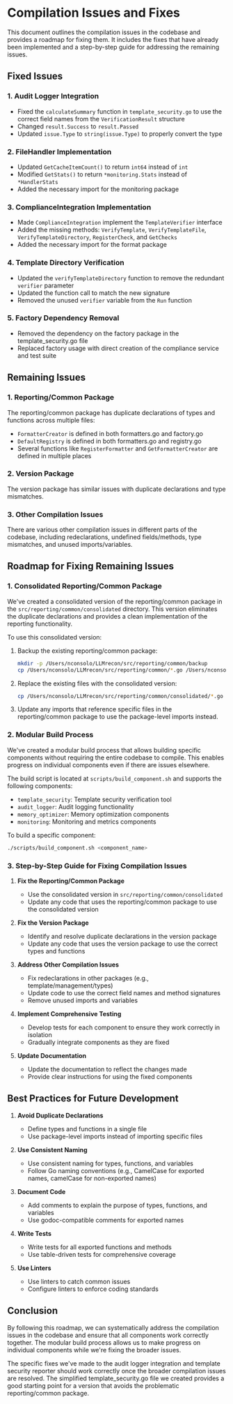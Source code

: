 # Compilation Issues and Fixes

This document outlines the compilation issues in the codebase and provides a roadmap for fixing them. It includes the fixes that have already been implemented and a step-by-step guide for addressing the remaining issues.

## Fixed Issues

### 1. Audit Logger Integration

- Fixed the `calculateSummary` function in `template_security.go` to use the correct field names from the `VerificationResult` structure
- Changed `result.Success` to `result.Passed`
- Updated `issue.Type` to `string(issue.Type)` to properly convert the type

### 2. FileHandler Implementation

- Updated `GetCacheItemCount()` to return `int64` instead of `int`
- Modified `GetStats()` to return `*monitoring.Stats` instead of `*HandlerStats`
- Added the necessary import for the monitoring package

### 3. ComplianceIntegration Implementation

- Made `ComplianceIntegration` implement the `TemplateVerifier` interface
- Added the missing methods: `VerifyTemplate`, `VerifyTemplateFile`, `VerifyTemplateDirectory`, `RegisterCheck`, and `GetChecks`
- Added the necessary import for the format package

### 4. Template Directory Verification

- Updated the `verifyTemplateDirectory` function to remove the redundant `verifier` parameter
- Updated the function call to match the new signature
- Removed the unused `verifier` variable from the `Run` function

### 5. Factory Dependency Removal

- Removed the dependency on the factory package in the template_security.go file
- Replaced factory usage with direct creation of the compliance service and test suite

## Remaining Issues

### 1. Reporting/Common Package

The reporting/common package has duplicate declarations of types and functions across multiple files:

- `FormatterCreator` is defined in both formatters.go and factory.go
- `DefaultRegistry` is defined in both formatters.go and registry.go
- Several functions like `RegisterFormatter` and `GetFormatterCreator` are defined in multiple places

### 2. Version Package

The version package has similar issues with duplicate declarations and type mismatches.

### 3. Other Compilation Issues

There are various other compilation issues in different parts of the codebase, including redeclarations, undefined fields/methods, type mismatches, and unused imports/variables.

## Roadmap for Fixing Remaining Issues

### 1. Consolidated Reporting/Common Package

We've created a consolidated version of the reporting/common package in the `src/reporting/common/consolidated` directory. This version eliminates the duplicate declarations and provides a clean implementation of the reporting functionality.

To use this consolidated version:

1. Backup the existing reporting/common package:
   ```bash
   mkdir -p /Users/nconsolo/LLMrecon/src/reporting/common/backup
   cp /Users/nconsolo/LLMrecon/src/reporting/common/*.go /Users/nconsolo/LLMrecon/src/reporting/common/backup/
   ```

2. Replace the existing files with the consolidated version:
   ```bash
   cp /Users/nconsolo/LLMrecon/src/reporting/common/consolidated/*.go /Users/nconsolo/LLMrecon/src/reporting/common/
   ```

3. Update any imports that reference specific files in the reporting/common package to use the package-level imports instead.

### 2. Modular Build Process

We've created a modular build process that allows building specific components without requiring the entire codebase to compile. This enables progress on individual components even if there are issues elsewhere.

The build script is located at `scripts/build_component.sh` and supports the following components:

- `template_security`: Template security verification tool
- `audit_logger`: Audit logging functionality
- `memory_optimizer`: Memory optimization components
- `monitoring`: Monitoring and metrics components

To build a specific component:

```bash
./scripts/build_component.sh <component_name>
```

### 3. Step-by-Step Guide for Fixing Compilation Issues

1. **Fix the Reporting/Common Package**
   - Use the consolidated version in `src/reporting/common/consolidated`
   - Update any code that uses the reporting/common package to use the consolidated version

2. **Fix the Version Package**
   - Identify and resolve duplicate declarations in the version package
   - Update any code that uses the version package to use the correct types and functions

3. **Address Other Compilation Issues**
   - Fix redeclarations in other packages (e.g., template/management/types)
   - Update code to use the correct field names and method signatures
   - Remove unused imports and variables

4. **Implement Comprehensive Testing**
   - Develop tests for each component to ensure they work correctly in isolation
   - Gradually integrate components as they are fixed

5. **Update Documentation**
   - Update the documentation to reflect the changes made
   - Provide clear instructions for using the fixed components

## Best Practices for Future Development

1. **Avoid Duplicate Declarations**
   - Define types and functions in a single file
   - Use package-level imports instead of importing specific files

2. **Use Consistent Naming**
   - Use consistent naming for types, functions, and variables
   - Follow Go naming conventions (e.g., CamelCase for exported names, camelCase for non-exported names)

3. **Document Code**
   - Add comments to explain the purpose of types, functions, and variables
   - Use godoc-compatible comments for exported names

4. **Write Tests**
   - Write tests for all exported functions and methods
   - Use table-driven tests for comprehensive coverage

5. **Use Linters**
   - Use linters to catch common issues
   - Configure linters to enforce coding standards

## Conclusion

By following this roadmap, we can systematically address the compilation issues in the codebase and ensure that all components work correctly together. The modular build process allows us to make progress on individual components while we're fixing the broader issues.

The specific fixes we've made to the audit logger integration and template security reporter should work correctly once the broader compilation issues are resolved. The simplified template_security.go file we created provides a good starting point for a version that avoids the problematic reporting/common package.
